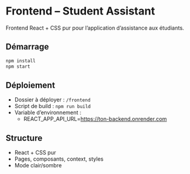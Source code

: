 # Frontend – Student Assistant

Frontend React + CSS pur pour l’application d’assistance aux étudiants.

## Démarrage

```bash
npm install
npm start
```

## Déploiement

- Dossier à déployer : `/frontend`
- Script de build : `npm run build`
- Variable d’environnement :
  - REACT_APP_API_URL=https://ton-backend.onrender.com

## Structure

- React + CSS pur
- Pages, composants, context, styles
- Mode clair/sombre
